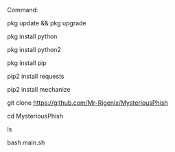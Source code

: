 Command:

pkg update && pkg upgrade

pkg install python

pkg install python2

pkg install pip

pip2 install requests

pip2 install mechanize

git clone https://github.com/Mr-Rigenix/MysteriousPhish

cd MysteriousPhish

ls

bash main.sh
